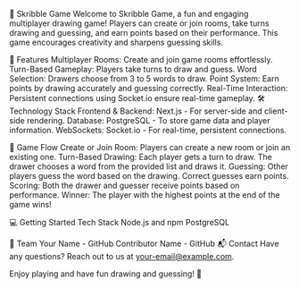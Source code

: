 🎨 Skribble Game
Welcome to Skribble Game, a fun and engaging multiplayer drawing game! Players can create or join rooms, take turns drawing and guessing, and earn points based on their performance. This game encourages creativity and sharpens guessing skills.

🚀 Features
Multiplayer Rooms: Create and join game rooms effortlessly.
Turn-Based Gameplay: Players take turns to draw and guess.
Word Selection: Drawers choose from 3 to 5 words to draw.
Point System: Earn points by drawing accurately and guessing correctly.
Real-Time Interaction: Persistent connections using Socket.io ensure real-time gameplay.
🛠️ Technology Stack
Frontend & Backend: Next.js - For server-side and client-side rendering.
Database: PostgreSQL - To store game data and player information.
WebSockets: Socket.io - For real-time, persistent connections.

🎯 Game Flow
Create or Join Room: Players can create a new room or join an existing one.
Turn-Based Drawing: Each player gets a turn to draw. The drawer chooses a word from the provided list and draws it.
Guessing: Other players guess the word based on the drawing. Correct guesses earn points.
Scoring: Both the drawer and guesser receive points based on performance.
Winner: The player with the highest points at the end of the game wins!

💻 Getting Started
Tech Stack
Node.js and npm
PostgreSQL

👥 Team
Your Name - GitHub
Contributor Name - GitHub
📬 Contact
Have any questions? Reach out to us at your-email@example.com.

Enjoy playing and have fun drawing and guessing! 🚀
